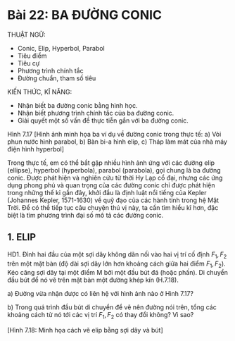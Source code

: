 # Bài 22: BA ĐƯỜNG CONIC

THUẬT NGỮ:
- Conic, Elip, Hyperbol, Parabol
- Tiêu điểm
- Tiêu cự
- Phương trình chính tắc
- Đường chuẩn, tham số tiêu

KIẾN THỨC, KĨ NĂNG:
- Nhận biết ba đường conic bằng hình học.
- Nhận biết phương trình chính tắc của ba đường conic.
- Giải quyết một số vấn đề thực tiễn gắn với ba đường conic.

Hình 7.17
[Hình ảnh minh họa ba ví dụ về đường conic trong thực tế: a) Vòi phun nước hình parabol, b) Bàn bi-a hình elip, c) Tháp làm mát của nhà máy điện hình hyperbol]

Trong thực tế, em có thể bắt gặp nhiều hình ảnh ứng với các đường elip (ellipse), hyperbol (hyperbola), parabol (parabola), gọi chung là ba đường conic. Được phát hiện và nghiên cứu từ thời Hy Lạp cổ đại, nhưng các ứng dụng phong phú và quan trọng của các đường conic chỉ được phát hiện trong những thế kỉ gần đây, khởi đầu là định luật nổi tiếng của Kepler (Johannes Kepler, 1571-1630) về quỹ đạo của các hành tinh trong hệ Mặt Trời. Để có thể tiếp tục câu chuyện thú vị này, ta cần tìm hiểu kĩ hơn, đặc biệt là tìm phương trình đại số mô tả các đường conic.

## 1. ELIP

HD1. Đỉnh hai đầu của một sợi dây không dãn nối vào hai vị trí cố định $F_1,F_2$ trên một mặt bàn (độ dài sợi dây lớn hơn khoảng cách giữa hai điểm $F_1, F_2$). Kéo căng sợi dây tại một điểm M bởi một đầu bút đá (hoặc phấn). Di chuyển đầu bút để nó vẽ trên mặt bàn một đường khép kín (H.7.18).

a) Đường vừa nhận được có liên hệ với hình ảnh nào ở Hình 7.17?

b) Trong quá trình đầu bút di chuyển để vẽ nên đường nói trên, tổng các khoảng cách từ nó tới các vị trí $F_1, F_2$ có thay đổi không? Vì sao?

[Hình 7.18: Minh họa cách vẽ elip bằng sợi dây và bút]